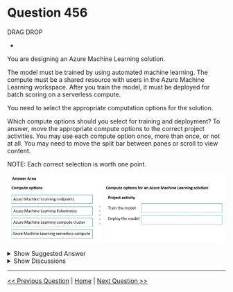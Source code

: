 # Question 456

DRAG DROP

-

You are designing an Azure Machine Learning solution.

The model must be trained by using automated machine learning. The compute must be a shared resource with users in the Azure Machine Learning workspace. After you train the model, it must be deployed for batch scoring on a serverless compute.

You need to select the appropriate computation options for the solution.

Which compute options should you select for training and deployment? To answer, move the appropriate compute options to the correct project activities. You may use each compute option once, more than once, or not at all. You may need to move the split bar between panes or scroll to view content.

NOTE: Each correct selection is worth one point.

![Question Image](../images/q456_q_image594.png)

<details>
  <summary>Show Suggested Answer</summary>

<img src="../images/q456_ans_0_image595.png" alt="Answer Image"><br>

</details>

<details>
  <summary>Show Discussions</summary>

<blockquote><p><strong>negin</strong> <code>(Thu 26 Jun 2025 18:08)</code> - <em>Upvotes: 1</em></p><p>Train the model → Azure Machine Learning compute cluster
Deploy the model → Azure Machine Learning serverless compute</p></blockquote>

</details>

---

[<< Previous Question](question_455.md) | [Home](/index.md) | [Next Question >>](question_457.md)
